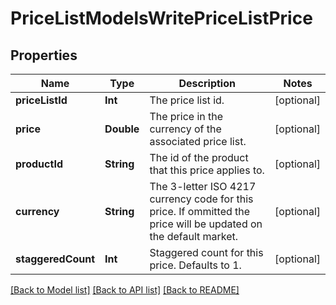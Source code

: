 # PriceListModelsWritePriceListPrice

## Properties
Name | Type | Description | Notes
------------ | ------------- | ------------- | -------------
**priceListId** | **Int** | The price list id. | [optional] 
**price** | **Double** | The price in the currency of the associated price list. | [optional] 
**productId** | **String** | The id of the product that this price applies to. | [optional] 
**currency** | **String** | The 3-letter ISO 4217 currency code for this price. If ommitted the price will be updated on the default market. | [optional] 
**staggeredCount** | **Int** | Staggered count for this price. Defaults to 1. | [optional] 

[[Back to Model list]](../README.md#documentation-for-models) [[Back to API list]](../README.md#documentation-for-api-endpoints) [[Back to README]](../README.md)


